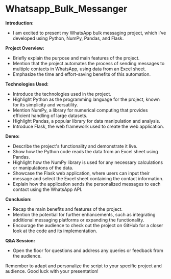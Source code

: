 # Whatsapp_Bulk_Messanger


**Introduction:**
- I am excited to present my WhatsApp bulk messaging project, which I've developed using Python, NumPy, Pandas, and Flask.

**Project Overview:**
- Briefly explain the purpose and main features of the project.
- Mention that the project automates the process of sending messages to multiple contacts in WhatsApp, using data from an Excel sheet.
- Emphasize the time and effort-saving benefits of this automation.

**Technologies Used:**
- Introduce the technologies used in the project.
- Highlight Python as the programming language for the project, known for its simplicity and versatility.
- Mention NumPy, a library for numerical computing that provides efficient handling of large datasets.
- Highlight Pandas, a popular library for data manipulation and analysis.
- Introduce Flask, the web framework used to create the web application.

**Demo:**
- Describe the project's functionality and demonstrate it live.
- Show how the Python code reads the data from an Excel sheet using Pandas.
- Highlight how the NumPy library is used for any necessary calculations or manipulations of the data.
- Showcase the Flask web application, where users can input their message and select the Excel sheet containing the contact information.
- Explain how the application sends the personalized messages to each contact using the WhatsApp API.

**Conclusion:**
- Recap the main benefits and features of the project.
- Mention the potential for further enhancements, such as integrating additional messaging platforms or expanding the functionality.
- Encourage the audience to check out the project on GitHub for a closer look at the code and its implementation.

**Q&A Session:**
- Open the floor for questions and address any queries or feedback from the audience.

Remember to adapt and personalize the script to your specific project and audience. Good luck with your presentation!
